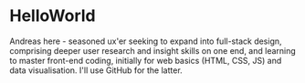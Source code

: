 # HelloWorld
Andreas here - seasoned ux'er seeking to expand into full-stack design, comprising deeper user research and insight skills on one end, and learning to master front-end coding, initially for web basics (HTML, CSS, JS) and data visualisation. I'll use GitHub for the latter.
